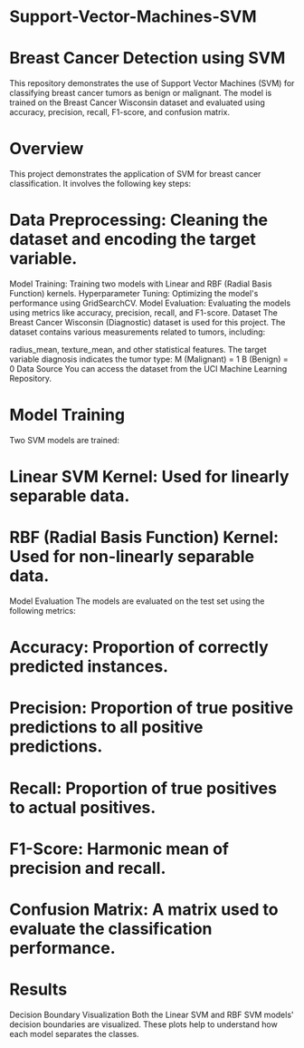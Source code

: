 # Support-Vector-Machines-SVM
# Breast Cancer Detection using SVM
This repository demonstrates the use of Support Vector Machines (SVM) for classifying breast cancer tumors as benign or malignant. The model is trained on the Breast Cancer Wisconsin dataset and evaluated using accuracy, precision, recall, F1-score, and confusion matrix.

# Overview
This project demonstrates the application of SVM for breast cancer classification. It involves the following key steps:

# Data Preprocessing: Cleaning the dataset and encoding the target variable.
Model Training: Training two models with Linear and RBF (Radial Basis Function) kernels.
Hyperparameter Tuning: Optimizing the model's performance using GridSearchCV.
Model Evaluation: Evaluating the models using metrics like accuracy, precision, recall, and F1-score.
Dataset
The Breast Cancer Wisconsin (Diagnostic) dataset is used for this project. The dataset contains various measurements related to tumors, including:

radius_mean, texture_mean, and other statistical features.
The target variable diagnosis indicates the tumor type:
M (Malignant) = 1
B (Benign) = 0
Data Source
You can access the dataset from the UCI Machine Learning Repository.

# Model Training
Two SVM models are trained:

# Linear SVM Kernel: Used for linearly separable data.
# RBF (Radial Basis Function) Kernel: Used for non-linearly separable data.
Model Evaluation
The models are evaluated on the test set using the following metrics:

# Accuracy: Proportion of correctly predicted instances.
# Precision: Proportion of true positive predictions to all positive predictions.
# Recall: Proportion of true positives to actual positives.
# F1-Score: Harmonic mean of precision and recall.
# Confusion Matrix: A matrix used to evaluate the classification performance.
# Results
Decision Boundary Visualization Both the Linear SVM and RBF SVM models' decision boundaries are visualized. These plots help to understand how each model separates the classes.
